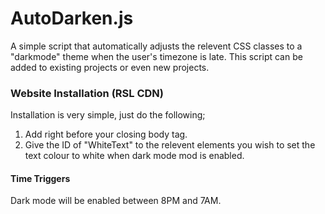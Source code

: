 # AutoDarken.js
A simple script that automatically adjusts the relevent CSS classes to a "darkmode" theme when the user's timezone is late. This script can be added to existing projects or even new projects. 

### Website Installation (RSL CDN)
Installation is very simple, just do the following;
1. Add <code><script src="https://renovatesoftware.com:140/js/AutoDarken.js"></script></code> right before your closing body tag.
2. Give the ID of "WhiteText" to the relevent elements you wish to set the text colour to white when dark mode mod is enabled. 

#### Time Triggers
Dark mode will be enabled between 8PM and 7AM.
